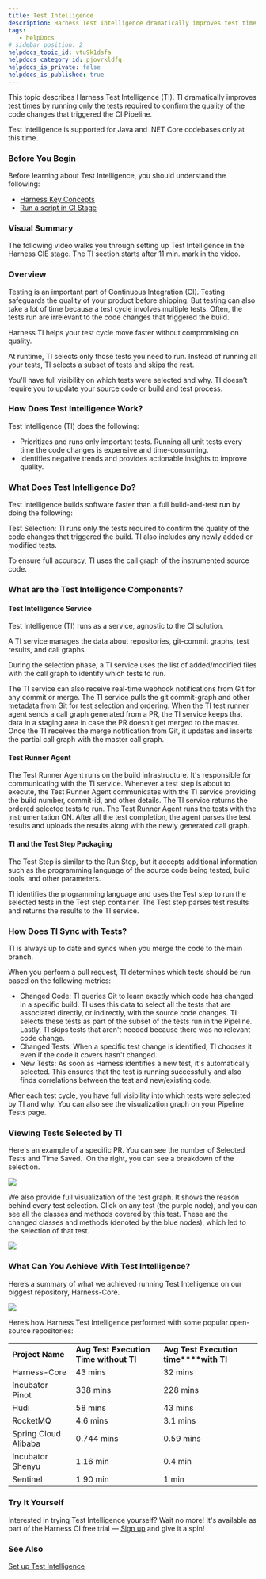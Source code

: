 ```yaml
---
title: Test Intelligence
description: Harness Test Intelligence dramatically improves test time by running only those tests required to confirm the quality of the code changes which triggered the build
tags: 
   - helpDocs
# sidebar_position: 2
helpdocs_topic_id: vtu9k1dsfa
helpdocs_category_id: pjovrkldfq
helpdocs_is_private: false
helpdocs_is_published: true
---
```


This topic describes Harness Test Intelligence (TI). TI dramatically improves test times by running only the tests required to confirm the quality of the code changes that triggered the CI Pipeline. 

Test Intelligence is supported for Java and .NET Core codebases only at this time.

### Before You Begin

Before learning about Test Intelligence, you should understand the following:

* [Harness Key Concepts](https://ngdocs.harness.io/article/hv2758ro4e-learn-harness-key-concepts)
* [Run a script in CI Stage](../use-ci/run-ci-scripts/run-a-script-in-a-ci-stage.md)

### Visual Summary

The following video walks you through setting up Test Intelligence in the Harness CIE stage. The TI section starts after 11 min. mark in the video.

### Overview

Testing is an important part of Continuous Integration (CI). Testing safeguards the quality of your product before shipping. But testing can also take a lot of time because a test cycle involves multiple tests. Often, the tests run are irrelevant to the code changes that triggered the build.

Harness TI helps your test cycle move faster without compromising on quality. 

At runtime, TI selects only those tests you need to run. Instead of running all your tests, TI selects a subset of tests and skips the rest. 

You'll have full visibility on which tests were selected and why. TI doesn’t require you to update your source code or build and test process.

### How Does Test Intelligence Work?

Test Intelligence (TI) does the following:

* Prioritizes and runs only important tests. Running all unit tests every time the code changes is expensive and time-consuming.
* Identifies negative trends and provides actionable insights to improve quality.

### What Does Test Intelligence Do?

Test Intelligence builds software faster than a full build-and-test run by doing the following:

Test Selection: TI runs only the tests required to confirm the quality of the code changes that triggered the build. TI also includes any newly added or modified tests.

To ensure full accuracy, TI uses the call graph of the instrumented source code. 

### What are the Test Intelligence Components?

#### Test Intelligence Service

Test Intelligence (TI) runs as a service, agnostic to the CI solution. 

A TI service manages the data about repositories, git-commit graphs, test results, and call graphs. 

During the selection phase, a TI service uses the list of added/modified files with the call graph to identify which tests to run.

The TI service can also receive real-time webhook notifications from Git for any commit or merge. The TI service pulls the git commit-graph and other metadata from Git for test selection and ordering. When the TI test runner agent sends a call graph generated from a PR, the TI service keeps that data in a staging area in case the PR doesn’t get merged to the master. Once the TI receives the merge notification from Git, it updates and inserts the partial call graph with the master call graph.

#### Test Runner Agent

The Test Runner Agent runs on the build infrastructure. It's responsible for communicating with the TI service. Whenever a test step is about to execute, the Test Runner Agent communicates with the TI service providing the build number, commit-id, and other details. The TI service returns the ordered selected tests to run. The Test Runner Agent runs the tests with the instrumentation ON. After all the test completion, the agent parses the test results and uploads the results along with the newly generated call graph.

#### TI and the Test Step Packaging

The Test Step is similar to the Run Step, but it accepts additional information such as the programming language of the source code being tested, build tools, and other parameters. 

TI identifies the programming language and uses the Test step to run the selected tests in the Test step container. The Test step parses test results and returns the results to the TI service.

### How Does TI Sync with Tests?

TI is always up to date and syncs when you merge the code to the main branch.

When you perform a pull request, TI determines which tests should be run based on the following metrics:

* Changed Code: TI queries Git to learn exactly which code has changed in a specific build. TI uses this data to select all the tests that are associated directly, or indirectly, with the source code changes. TI selects these tests as part of the subset of the tests run in the Pipeline. Lastly, TI skips tests that aren't needed because there was no relevant code change.
* Changed Tests: When a specific test change is identified, TI chooses it even if the code it covers hasn't changed.
* New Tests: As soon as Harness identifies a new test, it's automatically selected. This ensures that the test is running successfully and also finds correlations between the test and new/existing code.

After each test cycle, you have full visibility into which tests were selected by TI and why. You can also see the visualization graph on your Pipeline Tests page.

### Viewing Tests Selected by TI

Here's an example of a specific PR. You can see the number of Selected Tests and Time Saved.  On the right, you can see a breakdown of the selection. 

![](./static/test-intelligence-concepts-12.png)

We also provide full visualization of the test graph. It shows the reason behind every test selection. Click on any test (the purple node), and you can see all the classes and methods covered by this test. These are the changed classes and methods (denoted by the blue nodes), which led to the selection of that test.

![](./static/test-intelligence-concepts-511.png)

### What Can You Achieve With Test Intelligence?

Here’s a summary of what we achieved running Test Intelligence on our biggest repository, Harness-Core.

![](./static/test-intelligence-concepts-5012.png)

Here’s how Harness Test Intelligence performed with some popular open-source repositories:



|  |  |  |
| --- | --- | --- |
| **Project Name** | **Avg Test Execution Time without TI** | **Avg Test Execution time****with TI** |
| Harness-Core | 43 mins | 32 mins |
| Incubator Pinot | 338 mins | 228 mins |
| Hudi | 58 mins | 43 mins |
| RocketMQ | 4.6 mins | 3.1 mins |
| Spring Cloud Alibaba | 0.744 mins | 0.59 mins |
| Incubator Shenyu | 1.16 min | 0.4 min |
| Sentinel | 1.90 min | 1 min |

### Try It Yourself

Interested in trying Test Intelligence yourself? Wait no more! It's available as part of the Harness CI free trial — [Sign up](https://harness.io/pricing/) and give it a spin! 

### See Also

[Set up Test Intelligence](../use-ci/set-up-test-intelligence/set-up-test-intelligence.md)

